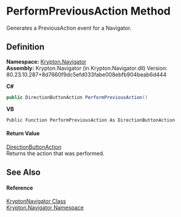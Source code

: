 # PerformPreviousAction Method


Generates a PreviousAction event for a Navigator.



## Definition
**Namespace:** <a href="a21ac074-d119-3dc6-bd1c-d3a12c0128bc.md">Krypton.Navigator</a>  
**Assembly:** Krypton.Navigator (in Krypton.Navigator.dll) Version: 80.23.10.287+8d7660f9dc5efd033fabe008ebfb904beab6d444

**C#**
``` C#
public DirectionButtonAction PerformPreviousAction()
```
**VB**
``` VB
Public Function PerformPreviousAction As DirectionButtonAction
```



#### Return Value
<a href="6769ce63-ca2f-92bf-92a8-d8c63b8e7d52.md">DirectionButtonAction</a>  
Returns the action that was performed.

## See Also


#### Reference
<a href="5b32a15b-85d7-1db8-3c10-e43632f905eb.md">KryptonNavigator Class</a>  
<a href="a21ac074-d119-3dc6-bd1c-d3a12c0128bc.md">Krypton.Navigator Namespace</a>  
